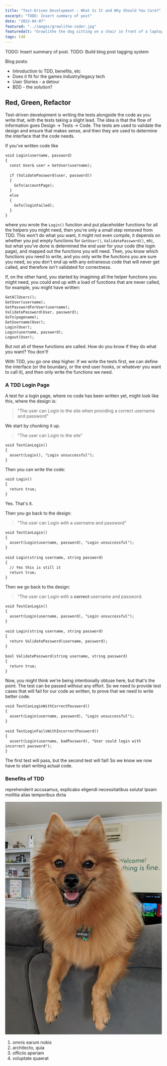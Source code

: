 ```yaml
---
title: "Test-Driven Development : What Is It and Why Should You Care?"
excerpt: "TODO: Insert summary of post"
date: "2022-04-07"
featured: "../images/growlithe-coder.jpg"
featuredalt: "Growlithe the dog sitting on a chair in front of a laptop"
tags: tdd
---
```


TODO: Insert summary of post.
TODO: Build blog post tagging system

Blog posts:
 - Introduction to TDD, benefits, etc
 - Does it fit for the games industry/legacy tech
 - User Stories - a detour
 - BDD - the solution?


## Red, Green, Refactor
Test-driven development is writing the tests alongside the code as you write that, with the tests taking a slight lead. The idea is that the flow of information goes Design -> Tests -> Code. The tests are used to validate the design and ensure that makes sense, and then they are used to determine the interface that the code needs.

If you've written code like

```
void Login(username, password)
{
  const User& user = GetUser(username);

  if (ValidatePassword(user, password))
  {
    GoTo(accountPage);
  }
  else
  {
    GoTo(loginFailed);
  }
}
```

where you wrote the `Login()` function and put placeholder functions for all the helpers you might need, then you're only a small step removed from TDD. This won't do what you want, it might not even compile, it depends on whether you put empty functions for `GetUser()`, `ValidatePassword()`, etc, but what you've done is determined the end user for your code (the login page), and mapped out the functions you will need. Then, you know which functions you need to write, and you only write the functions you are sure you need, so you don't end up with any extraneous code that will never get called, and therefore isn't validated for correctness.

If, on the other hand, you started by imagining all the helper functions you might need, you could end up with a load of functions that are never called, for example, you might have written:

```
GetAllUsers();
GetUser(username);
GetPasswordForUser(username);
ValidatePassword(User, password);
GoTo(pagename);
GetUsername(User);
Login(User);
Login(username, password);
Logout(User);
```

But not all of these functions are called. How do you know if they do what you want? You don't!

With TDD, you go one step higher. If we write the tests first, we can define the interface (or the boundary, or the end user hooks, or whatever you want to call it), and then only write the functions we need.

### A TDD Login Page
A test for a login page, where no code has been written yet, might look like this, where the design is:

> "The user can Login to the site when providing a correct username and password"

We start by chunking it up.

> "The user can Login to the site"

```
void TestCanLogin()
{
  assert(Login(), "Login unsuccessful");
}
```

Then you can write the code:

```
void Login()
{
  return true;
}
```

Yes. That's it.

Then you go back to the design:

> "The user can Login with a username and password"

```
void TestCanLogin()
{
  assert(Login(username, password), "Login unsuccessful");
}

void Login(string username, string password)
{
  // Yes this is still it
  return true;
}
```

Then we go back to the design:

> "The user can Login with a **correct** username and password.

```
void TestCanLogin()
{
  assert(Login(username, password), "Login unsuccessful");
}

void Login(string username, string password)
{
  return ValidatePassword(username, password);
}

bool ValidatePassword(string username, string password)
{
  return true;
}
```

Now, you might think we're being intentionally obtuse here, but that's the point. The test can be passed without any effort. So we need to provide test cases that will fail for our code as written, to prove that we need to write better code.

```
void TestCanLoginWithCorrectPassword()
{
  assert(Login(username, password), "Login unsuccessful");
}

void TestLoginFailsWithIncorrectPassword()
{
  assert(Login(username, badPassword), "User could login with incorrect password");
}
```

The first test will pass, but the second test will fail! So we know we now have to start writing actual code.

### Benefits of TDD




reprehenderit accusamus, explicabo eligendi necessitatibus soluta! Ipsam mollitia alias temporibus dicta

![growlithe](../images/Growlithe.jpg)

1. omnis earum nobis
2. architecto, quia
3. officiis aperiam
4. voluptate quaerat